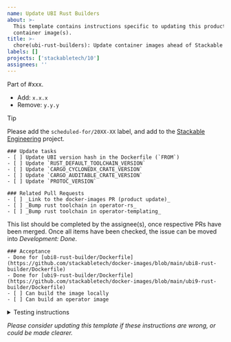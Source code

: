 ```yaml
---
name: Update UBI Rust Builders
about: >-
  This template contains instructions specific to updating this product and/or
  container image(s).
title: >-
  chore(ubi-rust-builders): Update container images ahead of Stackable Release XX.(X)X
labels: []
projects: ['stackabletech/10']
assignees: ''
---
```


<!--
I don't think we should tie rust bumps to releases - they should be done as
developers need newer versions , which could be multiple times in a release.
If there are no bumps in a release, we can still rely on SecObserve and Renovate
to alert us to security vulnerabilities.
-->
Part of #xxx.

<!--
This gives hints to the person doing the work.
Add/Change/Remove anything that isn't applicable anymore
-->
- Add: `x.x.x`
- Remove: `y.y.y`

> [!TIP]
> Please add the `scheduled-for/20XX-XX` label, and add to the [Stackable Engineering][1] project.
>
> [1]: https://github.com/orgs/stackabletech/projects/10

```[tasklist]
### Update tasks
- [ ] Update UBI version hash in the Dockerfile (`FROM`)
- [ ] Update `RUST_DEFAULT_TOOLCHAIN_VERSION`
- [ ] Update `CARGO_CYCLONEDX_CRATE_VERSION`
- [ ] Update `CARGO_AUDITABLE_CRATE_VERSION`
- [ ] Update `PROTOC_VERSION`
```

```[tasklist]
### Related Pull Requests
- [ ] _Link to the docker-images PR (product update)_
- [ ] _Bump rust toolchain in operator-rs_
- [ ] _Bump rust toolchain in operator-templating_
```

This list should be completed by the assignee(s), once respective PRs have been merged. Once all items have been checked, the issue can be moved into _Development: Done_.

```[tasklist]
### Acceptance
- Done for [ubi8-rust-builder/Dockerfile](https://github.com/stackabletech/docker-images/blob/main/ubi8-rust-builder/Dockerfile)
- Done for [ubi9-rust-builder/Dockerfile](https://github.com/stackabletech/docker-images/blob/main/ubi9-rust-builder/Dockerfile)
- [ ] Can build the image locally
- [ ] Can build an operator image
```

<details>
<summary>Testing instructions</summary>

```shell
docker build -t oci.stackable.tech/sdp/ubi9-rust-builder . -f ubi9-rust-builder/Dockerfile

# Change directory into the an operator repository and ensure the image can build
docker build . -f docker/Dockerfile
```

</details>

_Please consider updating this template if these instructions are wrong, or
could be made clearer._
